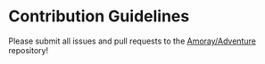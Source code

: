 # Contribution Guidelines

Please submit all issues and pull requests to the [Amoray/Adventure](http://github.com/Amoray/Adventure) repository!
